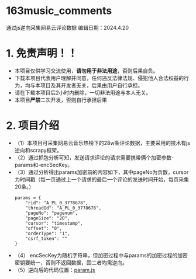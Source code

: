 # 163music_comments
通过js逆向采集网易云评论数据
编辑日期：2024.4.20

# 1. 免责声明！！
* 本项目仅供学习交流使用，**请勿用于非法用途**，否则后果自负。
* 下载本项目代表用户理解并同意，任何违反法律法规、侵犯他人合法权益的行为，均与本项目及其开发者无关，后果由用户自行承担。
* 请在下载本项目后2小时内删除，一切非法用途与本人无关。
* 本项目**严禁**二次开发，否则自行承担后果

# 2. 项目介绍
* （1）本项目可采集网易云音乐热榜下的28w条评论数据，主要采用的技术有js逆向和scrapy框架。
* （2）通过抓包分析可知，发送请求评论的请求需要携带俩个加密参数-params和-encSecKey。
* （3）通过分析得出params加密前的内容如下，其中pageNo为页数，cursor为时间戳（每一页通过上一个请求的最后一个评论的发送时间开始，每页采集20条。）
  ```
  params = {
      "rid": "A_PL_0_3778678",
      "threadId": "A_PL_0_3778678",
      "pageNo": "pagenum",
      "pageSize": "20",
      "cursor": "timestamp",
      "offset": "0",
      "orderType": "1",
      "csrf_token": ""
  }
  ```
* （4） encSecKey为随机字符串，但加密过程中与params的加密过程的加密密钥要统一，否则不返回数据，固二者均需逆向。
* （5）逆向后的代码位置：[param.js](music163/music163/spiders/param.js)
